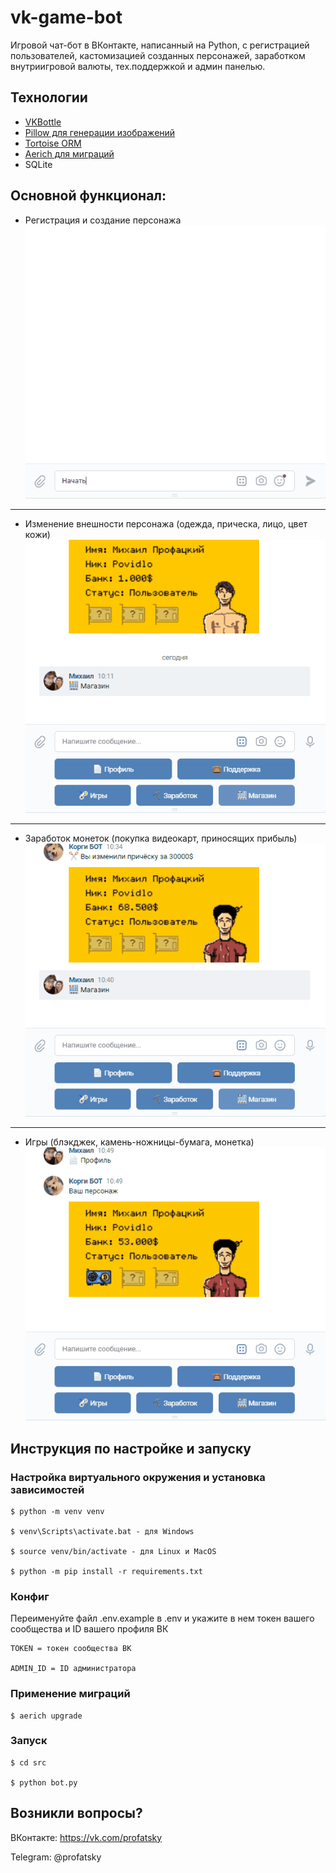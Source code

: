 # vk-game-bot

Игровой чат-бот в ВКонтакте, написанный на Python, с регистрацией пользователей, кастомизацией созданных персонажей, заработком внутриигровой валюты, тех.поддержкой и админ панелью.

## Технологии
* [VKBottle](https://github.com/vkbottle/vkbottle)
* [Pillow для генерации изображений](https://github.com/python-pillow/Pillow)
* [Tortoise ORM](https://github.com/tortoise/tortoise-orm)
* [Aerich для миграций](https://github.com/tortoise/aerich)
* SQLite

## Основной функционал:
* Регистрация и создание персонажа
![register](src/assets/gif/register.gif)
---
* Изменение внешности персонажа (одежда, прическа, лицо, цвет кожи)
![shop](src/assets/gif/shop.gif)
---
* Заработок монеток (покупка видеокарт, приносящих прибыль)
![cards](src/assets/gif/cards.gif)
--- 
* Игры (блэкджек, камень-ножницы-бумага, монетка)
![game](src/assets/gif/game.gif)


## Инструкция по настройке и запуску
### Настройка виртуального окружения и установка зависимостей
```
$ python -m venv venv

$ venv\Scripts\activate.bat - для Windows

$ source venv/bin/activate - для Linux и MacOS

$ python -m pip install -r requirements.txt
```

### Конфиг
Переименуйте файл .env.example в .env и укажите в нем токен вашего сообщества и ID вашего профиля ВК
```
TOKEN = токен сообщества ВК

ADMIN_ID = ID администратора
```

### Применение миграций
```
$ aerich upgrade
```

### Запуск
```
$ cd src

$ python bot.py
```

## Возникли вопросы?
ВКонтакте: https://vk.com/profatsky

Telegram: @profatsky